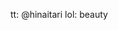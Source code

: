 tt: @hinaitari
lol: beauty 
<!---
lolbeauty/lolbeauty is a ✨ special ✨ repository because its `README.md` (this file) appears on your GitHub profile.
You can click the Preview link to take a look at your changes.
--->
